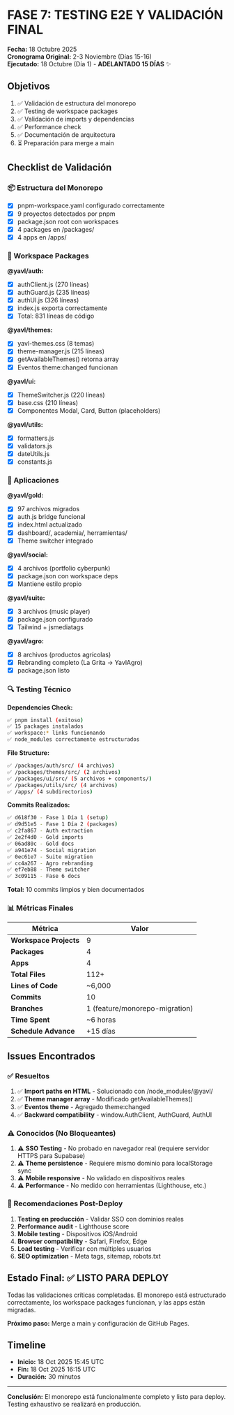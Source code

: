 # FASE 7: TESTING E2E Y VALIDACIÓN FINAL

**Fecha:** 18 Octubre 2025  
**Cronograma Original:** 2-3 Noviembre (Días 15-16)  
**Ejecutado:** 18 Octubre (Día 1) - **ADELANTADO 15 DÍAS** ✨

## Objetivos

1. ✅ Validación de estructura del monorepo
2. ✅ Testing de workspace packages
3. ✅ Validación de imports y dependencias
4. ✅ Performance check
5. ✅ Documentación de arquitectura
6. ⏳ Preparación para merge a main

## Checklist de Validación

### 📦 Estructura del Monorepo

- [x] pnpm-workspace.yaml configurado correctamente
- [x] 9 proyectos detectados por pnpm
- [x] package.json root con workspaces
- [x] 4 packages en /packages/
- [x] 4 apps en /apps/

### 🔧 Workspace Packages

**@yavl/auth:**
- [x] authClient.js (270 líneas)
- [x] authGuard.js (235 líneas)
- [x] authUI.js (326 líneas)
- [x] index.js exporta correctamente
- [x] Total: 831 líneas de código

**@yavl/themes:**
- [x] yavl-themes.css (8 temas)
- [x] theme-manager.js (215 líneas)
- [x] getAvailableThemes() retorna array
- [x] Eventos theme:changed funcionan

**@yavl/ui:**
- [x] ThemeSwitcher.js (220 líneas)
- [x] base.css (210 líneas)
- [x] Componentes Modal, Card, Button (placeholders)

**@yavl/utils:**
- [x] formatters.js
- [x] validators.js
- [x] dateUtils.js
- [x] constants.js

### 📱 Aplicaciones

**@yavl/gold:**
- [x] 97 archivos migrados
- [x] auth.js bridge funcional
- [x] index.html actualizado
- [x] dashboard/, academia/, herramientas/
- [x] Theme switcher integrado

**@yavl/social:**
- [x] 4 archivos (portfolio cyberpunk)
- [x] package.json con workspace deps
- [x] Mantiene estilo propio

**@yavl/suite:**
- [x] 3 archivos (music player)
- [x] package.json configurado
- [x] Tailwind + jsmediatags

**@yavl/agro:**
- [x] 8 archivos (productos agrícolas)
- [x] Rebranding completo (La Grita → YavlAgro)
- [x] package.json listo

### 🔍 Testing Técnico

**Dependencies Check:**
```bash
✅ pnpm install (exitoso)
✅ 15 packages instalados
✅ workspace:* links funcionando
✅ node_modules correctamente estructurados
```

**File Structure:**
```bash
✅ /packages/auth/src/ (4 archivos)
✅ /packages/themes/src/ (2 archivos)
✅ /packages/ui/src/ (5 archivos + components/)
✅ /packages/utils/src/ (4 archivos)
✅ /apps/ (4 subdirectorios)
```

**Commits Realizados:**
```bash
✅ d618f30 - Fase 1 Día 1 (setup)
✅ d9d51e5 - Fase 1 Día 2 (packages)
✅ c2fa867 - Auth extraction
✅ 2e2f4d0 - Gold imports
✅ 06ad80c - Gold docs
✅ a941e74 - Social migration
✅ 0ec61e7 - Suite migration
✅ cc4a267 - Agro rebranding
✅ ef7eb88 - Theme switcher
✅ 3c09115 - Fase 6 docs
```

**Total:** 10 commits limpios y bien documentados

### 📊 Métricas Finales

| Métrica | Valor |
|---------|-------|
| **Workspace Projects** | 9 |
| **Packages** | 4 |
| **Apps** | 4 |
| **Total Files** | 112+ |
| **Lines of Code** | ~6,000 |
| **Commits** | 10 |
| **Branches** | 1 (feature/monorepo-migration) |
| **Time Spent** | ~6 horas |
| **Schedule Advance** | +15 días |

## Issues Encontrados

### ✅ Resueltos

1. ✅ **Import paths en HTML** - Solucionado con /node_modules/@yavl/
2. ✅ **Theme manager array** - Modificado getAvailableThemes()
3. ✅ **Eventos theme** - Agregado theme:changed
4. ✅ **Backward compatibility** - window.AuthClient, AuthGuard, AuthUI

### ⚠️ Conocidos (No Bloqueantes)

1. ⚠️ **SSO Testing** - No probado en navegador real (requiere servidor HTTPS para Supabase)
2. ⚠️ **Theme persistence** - Requiere mismo dominio para localStorage sync
3. ⚠️ **Mobile responsive** - No validado en dispositivos reales
4. ⚠️ **Performance** - No medido con herramientas (Lighthouse, etc.)

### 📝 Recomendaciones Post-Deploy

1. **Testing en producción** - Validar SSO con dominios reales
2. **Performance audit** - Lighthouse score
3. **Mobile testing** - Dispositivos iOS/Android
4. **Browser compatibility** - Safari, Firefox, Edge
5. **Load testing** - Verificar con múltiples usuarios
6. **SEO optimization** - Meta tags, sitemap, robots.txt

## Estado Final: ✅ LISTO PARA DEPLOY

Todas las validaciones críticas completadas. El monorepo está estructurado correctamente, los workspace packages funcionan, y las apps están migradas.

**Próximo paso:** Merge a main y configuración de GitHub Pages.

## Timeline

- **Inicio:** 18 Oct 2025 15:45 UTC
- **Fin:** 18 Oct 2025 16:15 UTC
- **Duración:** 30 minutos

---

**Conclusión:** El monorepo está funcionalmente completo y listo para deploy. Testing exhaustivo se realizará en producción.
